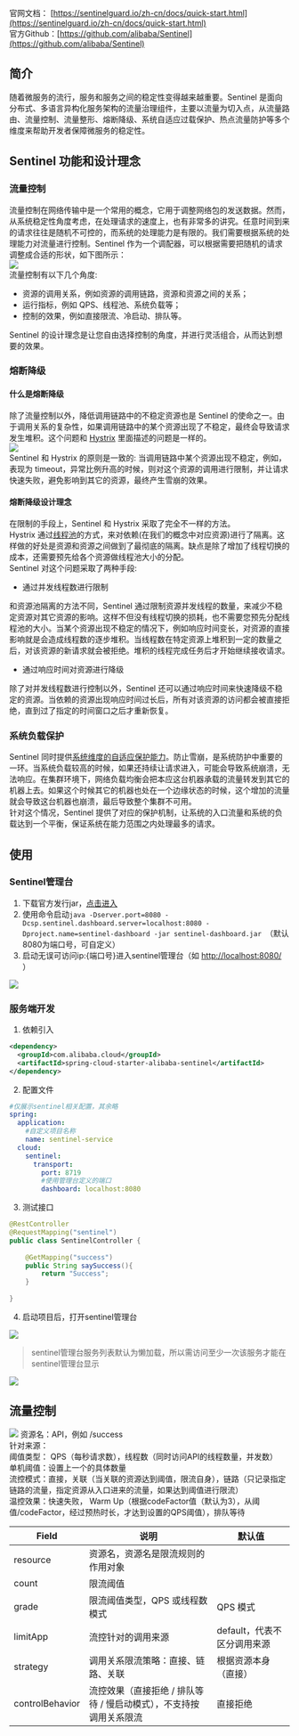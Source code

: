 
官网文档： [https://sentinelguard.io/zh-cn/docs/quick-start.html](https://sentinelguard.io/zh-cn/docs/quick-start.html)<br />官方Github：[https://github.com/alibaba/Sentinel](https://github.com/alibaba/Sentinel)

<a name="PmpC1"></a>
## 简介
随着微服务的流行，服务和服务之间的稳定性变得越来越重要。Sentinel 是面向分布式、多语言异构化服务架构的流量治理组件，主要以流量为切入点，从流量路由、流量控制、流量整形、熔断降级、系统自适应过载保护、热点流量防护等多个维度来帮助开发者保障微服务的稳定性。

<a name="BpTzK"></a>
## Sentinel 功能和设计理念
<a name="Gtpvm"></a>
### 流量控制
流量控制在网络传输中是一个常用的概念，它用于调整网络包的发送数据。然而，从系统稳定性角度考虑，在处理请求的速度上，也有非常多的讲究。任意时间到来的请求往往是随机不可控的，而系统的处理能力是有限的。我们需要根据系统的处理能力对流量进行控制。Sentinel 作为一个调配器，可以根据需要把随机的请求调整成合适的形状，如下图所示：<br />![](./pic/flow-grade-view.png)<br />流量控制有以下几个角度:

- 资源的调用关系，例如资源的调用链路，资源和资源之间的关系；
- 运行指标，例如 QPS、线程池、系统负载等；
- 控制的效果，例如直接限流、冷启动、排队等。

Sentinel 的设计理念是让您自由选择控制的角度，并进行灵活组合，从而达到想要的效果。
<a name="K0aK8"></a>
### 熔断降级
<a name="jnhlR"></a>
#### 什么是熔断降级
除了流量控制以外，降低调用链路中的不稳定资源也是 Sentinel 的使命之一。由于调用关系的复杂性，如果调用链路中的某个资源出现了不稳定，最终会导致请求发生堆积。这个问题和 [Hystrix](https://github.com/Netflix/Hystrix/wiki#what-problem-does-hystrix-solve) 里面描述的问题是一样的。<br />![](./pic/degrade-view.png)<br />Sentinel 和 Hystrix 的原则是一致的: 当调用链路中某个资源出现不稳定，例如，表现为 timeout，异常比例升高的时候，则对这个资源的调用进行限制，并让请求快速失败，避免影响到其它的资源，最终产生雪崩的效果。
<a name="DatkC"></a>
#### 熔断降级设计理念
在限制的手段上，Sentinel 和 Hystrix 采取了完全不一样的方法。<br />Hystrix 通过[线程池](https://github.com/Netflix/Hystrix/wiki/How-it-Works#benefits-of-thread-pools)的方式，来对依赖(在我们的概念中对应资源)进行了隔离。这样做的好处是资源和资源之间做到了最彻底的隔离。缺点是除了增加了线程切换的成本，还需要预先给各个资源做线程池大小的分配。<br />Sentinel 对这个问题采取了两种手段:

- 通过并发线程数进行限制

和资源池隔离的方法不同，Sentinel 通过限制资源并发线程的数量，来减少不稳定资源对其它资源的影响。这样不但没有线程切换的损耗，也不需要您预先分配线程池的大小。当某个资源出现不稳定的情况下，例如响应时间变长，对资源的直接影响就是会造成线程数的逐步堆积。当线程数在特定资源上堆积到一定的数量之后，对该资源的新请求就会被拒绝。堆积的线程完成任务后才开始继续接收请求。

- 通过响应时间对资源进行降级

除了对并发线程数进行控制以外，Sentinel 还可以通过响应时间来快速降级不稳定的资源。当依赖的资源出现响应时间过长后，所有对该资源的访问都会被直接拒绝，直到过了指定的时间窗口之后才重新恢复。
<a name="tfomn"></a>
### 系统负载保护
Sentinel 同时提供[系统维度的自适应保护能力](https://sentinelguard.io/zh-cn/docs/system-adaptive-protection.html)。防止雪崩，是系统防护中重要的一环。当系统负载较高的时候，如果还持续让请求进入，可能会导致系统崩溃，无法响应。在集群环境下，网络负载均衡会把本应这台机器承载的流量转发到其它的机器上去。如果这个时候其它的机器也处在一个边缘状态的时候，这个增加的流量就会导致这台机器也崩溃，最后导致整个集群不可用。<br />针对这个情况，Sentinel 提供了对应的保护机制，让系统的入口流量和系统的负载达到一个平衡，保证系统在能力范围之内处理最多的请求。


<a name="zBOP8"></a>
## 使用

<a name="VhGIq"></a>
### Sentinel管理台

1. 下载官方发行jar，[点击进入](https://github.com/alibaba/Sentinel/releases)
2. 使用命令启动`java -Dserver.port=8080 -Dcsp.sentinel.dashboard.server=localhost:8080 -Dproject.name=sentinel-dashboard -jar sentinel-dashboard.jar `（默认8080为端口号，可自定义）
3. 启动无误可访问ip:{端口号}进入sentinel管理台（如 [http://localhost:8080/](http://localhost:9090/) ）

![](./pic/dashboard-home.png)

### 服务端开发

1. 依赖引入

```xml
<dependency>
  <groupId>com.alibaba.cloud</groupId>
  <artifactId>spring-cloud-starter-alibaba-sentinel</artifactId>
</dependency>

```

2. 配置文件

```yaml
#仅展示sentinel相关配置，其余略
spring:
  application:
  	#自定义项目名称
    name: sentinel-service
  cloud:
    sentinel:
      transport:
        port: 8719
        #使用管理台定义的端口
        dashboard: localhost:8080
```

3. 测试接口

```java
@RestController
@RequestMapping("sentinel")
public class SentinelController {
    
    @GetMapping("success")
    public String saySuccess(){
        return "Success";
    }
    
}
```

4. 启动项目后，打开sentinel管理台

![](./pic/dashboard-menu.png)
> sentinel管理台服务列表默认为懒加载，所以需访问至少一次该服务才能在sentinel管理台显示

![](./pic/dashboard-monitor.png)


<a name="PMDq8"></a>
## 流量控制

![](./pic/flow-rule.png)
资源名：API，例如 /success<br />针对来源：<br />阈值类型： QPS（每秒请求数），线程数（同时访问API的线程数量，并发数）<br />单机阈值：设置上一个的具体数量<br />流控模式：直接，关联（当关联的资源达到阈值，限流自身），链路（只记录指定链路的流量，指定资源从入口进来的流量，如果达到阈值进行限流）<br />温控效果：快速失败， Warm Up（根据codeFactor值（默认为3），从阈值/codeFactor，经过预热时长，才达到设置的QPS阈值），排队等待

| **Field** | **说明** | **默认值** |
| --- | --- | --- |
| resource | 资源名，资源名是限流规则的作用对象 |  |
| count | 限流阈值 |  |
| grade | 限流阈值类型，QPS 或线程数模式 | QPS 模式 |
| limitApp | 流控针对的调用来源 | default，代表不区分调用来源 |
| strategy | 调用关系限流策略：直接、链路、关联 | 根据资源本身（直接） |
| controlBehavior | 流控效果（直接拒绝 / 排队等待 / 慢启动模式），不支持按调用关系限流 | 直接拒绝 |

